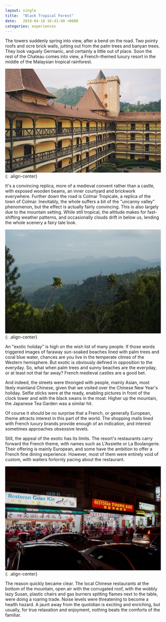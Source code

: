 ```yaml
---
layout: single
title:  "Black Tropical Forest"
date:   2019-04-18 16:41:40 +0800
categories: experiences
---
```


The towers suddenly spring into view, after a bend on the road. Two pointy roofs and ocre brick walls, jutting out from the palm trees and banyan trees. They look vaguely Germanic, and certainly a little out of place. Soon the rest of the Chateau comes into view, a French-themed luxury resort in the middle of the Malaysian tropical rainforest.

![Colmar Tropicale resort](/assets/ColmarTropicale_1.jpg){: .align-center}

It's a convincing replica, more of a medieval convent rather than a castle, with exposed wooden beams, an inner courtyard and brickwork everywhere. Further down the road is Colmar Tropicale, a replica of the town of Colmar. Inevitably, the whole suffers a bit of the "uncanny valley" phenomenon, but the effect is actually fairly convincing. This is also largely due to the mountain setting. While still tropical, the altitude makes for fast-shifting weather patterns, and occasionally clouds drift in below us, lending the whole scenery a fairy tale look.

![Colmar Tropicale resort](/assets/ColmarTropicale_2.jpg){: .align-center}

An "exotic holiday" is high on the wish list of many people. If those words triggered images of faraway sun-soaked beaches lined with palm trees and coral blue water, chances are you live in the temperate climes of the Western hemisphere. But exotic is obviously defined in opposition to the everyday. So, what when palm trees and sunny beaches are the everyday, or at least not that far away? French medieval castles are a good bet.

And indeed, the streets were thronged with people, mainly Asian, most likely mainland Chinese, given that we visited over the Chinese New Year's holiday. Selfie sticks were at the ready, enabling pictures in front of the clock tower and with the black swans in the moat. Higher up the mountain, the Japanese Tea Garden was a similar hit.

Of course it should be no surprise that a French, or generally European, theme attracts interest in this part of the world. The shopping malls lined with French luxury brands provide enough of an indication, and interest sometimes approaches obsessive levels.

Still, the appeal of the exotic has its limits. The resort's restaurants carry forward the French theme, with names such as L'Assiette or La Boulangerie. Their offering is mainly European, and some have the ambition to offer a French fine dining experience. However, most of them were entirely void of custom, with waiters forlornly pacing about the restaurant.

![Colmar Tropicale resort](/assets/ColmarTropicale_3.jpg){: .align-center}

The reason quickly became clear. The local Chinese restaurants at the bottom of the mountain, open air with the corrugated roof, with the wobbly lazy Susan, plastic chairs and gas burners spitting flames next to the table, were doing a roaring trade. Noise levels were threatening to become a health hazard. A jaunt away from the quotidian is exciting and enriching, but usually, for true relaxation and enjoyment, nothing beats the comforts of the familiar.
